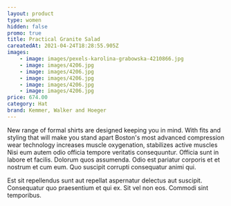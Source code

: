 ```yaml
---
layout: product
type: women
hidden: false
promo: true
title: Practical Granite Salad
careatedAt: 2021-04-24T18:28:55.905Z
images:
    - image: images/pexels-karolina-grabowska-4210866.jpg
    - image: images/4206.jpg
    - image: images/4206.jpg
    - image: images/4206.jpg
    - image: images/4206.jpg
    - image: images/4206.jpg
price: 674.00
category: Hat
brand: Kemmer, Walker and Hoeger
---
```

New range of formal shirts are designed keeping you in mind. With fits and styling that will make you stand apart
Boston's most advanced compression wear technology increases muscle oxygenation, stabilizes active muscles
Nisi eum autem odio officia tempore veritatis consequuntur. Officia sunt in labore et facilis. Dolorum quos assumenda. Odio est pariatur corporis et et nostrum et cum eum. Quo suscipit corrupti consequatur animi qui.
 Est sit repellendus sunt aut repellat aspernatur delectus aut suscipit. Consequatur quo praesentium et qui ex. Sit vel non eos. Commodi sint temporibus.
    